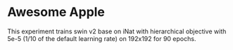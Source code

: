 # Awesome Apple

This experiment trains swin v2 base on iNat with hierarchical objective with 5e-5 (1/10 of the default learning rate) on 192x192 for 90 epochs.
